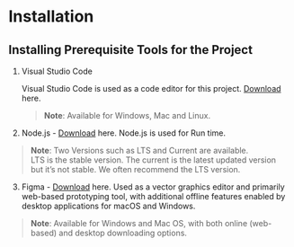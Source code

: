 
# Installation

## Installing Prerequisite Tools for the Project


1. Visual Studio Code 
   
   Visual Studio Code is used as a code editor for this project.
   [Download](https://code.visualstudio.com/download) here. 

    ><b>Note</b>: Available for Windows, Mac and Linux.

2. Node.js - [Download](https://nodejs.org/en/download/) here. Node.js is used for Run time. 
> <b>Note</b>: Two Versions such as LTS and Current are available. LTS is the stable version. The current is the latest updated version but it’s not stable. We often recommend the LTS version.

3. Figma - [Download](https://www.figma.com/downloads/) here. Used as a vector graphics editor and primarily web-based prototyping tool, with additional offline features enabled by desktop applications for macOS and Windows.
> <b>Note</b>: Available for Windows and Mac OS, with both online (web-based) and desktop downloading options. 

